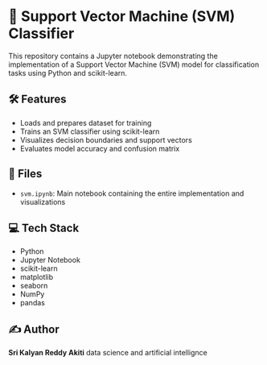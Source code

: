 # 🧠 Support Vector Machine (SVM) Classifier

This repository contains a Jupyter notebook demonstrating the implementation of a Support Vector Machine (SVM) model for classification tasks using Python and scikit-learn.

## 🛠️ Features

- Loads and prepares dataset for training  
- Trains an SVM classifier using scikit-learn  
- Visualizes decision boundaries and support vectors  
- Evaluates model accuracy and confusion matrix  

## 📁 Files

- `svm.ipynb`: Main notebook containing the entire implementation and visualizations

## 💻 Tech Stack

- Python  
- Jupyter Notebook  
- scikit-learn  
- matplotlib  
- seaborn  
- NumPy  
- pandas  

## ✍️ Author

**Sri Kalyan Reddy Akiti** 
data science and artificial intellignce
